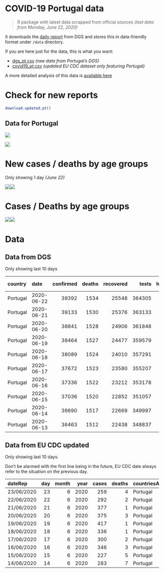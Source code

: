COVID-19 Portugal data
================

> R package with latest data scrapped from official sources *(last data
> from Monday, June 22, 2020)*

It downloads the [daily
report](https://covid19.min-saude.pt/relatorio-de-situacao/) from DGS
and stores this in data-friendly format under `/data` directory.

If you are here just for the data, this is what you want:

  - [dgs\_pt.csv](raw/master/data/dgs_pt.csv) *(raw data from Portugal’s
    DGS)*
  - [covid19\_pt.csv](raw/master/data/covid19_pt.csv) *(updated EU CDC
    dataset only featuring Portugal)*

A more detailed analysis of this data is [available
here](https://averissimo.github.io/covid19-analysis/portugal.html)

# Check for new reports

``` r
download.updated.pt()
```

## Data for Portugal

![](README_files/figure-gfm/unnamed-chunk-7-1.svg)<!-- -->

![](README_files/figure-gfm/unnamed-chunk-8-1.svg)<!-- -->

# New cases / deaths by age groups

Only showing 1 day *(June 22)*

![](README_files/figure-gfm/unnamed-chunk-10-1.svg)<!-- -->![](README_files/figure-gfm/unnamed-chunk-10-2.svg)<!-- -->

# Cases / Deaths by age groups

![](README_files/figure-gfm/unnamed-chunk-11-1.svg)<!-- -->![](README_files/figure-gfm/unnamed-chunk-11-2.svg)<!-- -->

# Data

## Data from DGS

Only showing last 10 days

| country  | date       | confirmed | deaths | recovered |  tests | hospitalized | in.icu | confirmed\_m\_00-09 | confirmed\_w\_00-09 | confirmed\_m\_10-19 | confirmed\_w\_10-19 | confirmed\_m\_20-29 | confirmed\_w\_20-29 | confirmed\_m\_30-39 | confirmed\_w\_30-39 | confirmed\_m\_40-49 | confirmed\_w\_40-49 | confirmed\_m\_50-59 | confirmed\_w\_50-59 | confirmed\_m\_60-69 | confirmed\_w\_60-69 | confirmed\_m\_70-79 | confirmed\_w\_70-79 | confirmed\_m\_80+ | confirmed\_w\_80+ | death\_m\_00-09 | death\_w\_00-09 | death\_m\_10-19 | death\_w\_10-19 | death\_m\_20-29 | death\_w\_20-29 | death\_m\_30-39 | death\_w\_30-39 | death\_m\_40-49 | death\_w\_40-49 | death\_m\_50-59 | death\_w\_50-59 | death\_m\_60-69 | death\_w\_60-69 | death\_m\_70-79 | death\_w\_70-79 | death\_m\_80+ | death\_w\_80+ |
| :------- | :--------- | --------: | -----: | --------: | -----: | -----------: | -----: | ------------------: | ------------------: | ------------------: | ------------------: | ------------------: | ------------------: | ------------------: | ------------------: | ------------------: | ------------------: | ------------------: | ------------------: | ------------------: | ------------------: | ------------------: | ------------------: | ----------------: | ----------------: | --------------: | --------------: | --------------: | --------------: | --------------: | --------------: | --------------: | --------------: | --------------: | --------------: | --------------: | --------------: | --------------: | --------------: | --------------: | --------------: | ------------: | ------------: |
| Portugal | 2020-06-22 |     39392 |   1534 |     25548 | 364305 |          424 |     72 |                 561 |                 491 |                 695 |                 827 |                2611 |                3046 |                2911 |                3289 |                2900 |                3697 |                2614 |                3685 |                1920 |                2199 |                1365 |                1530 |              1625 |              3395 |               0 |               0 |               0 |               0 |               1 |               1 |               0 |               1 |              10 |               7 |              34 |              15 |              94 |              44 |             178 |             118 |           446 |           585 |
| Portugal | 2020-06-21 |     39133 |   1530 |     25376 | 363133 |          407 |     69 |                 554 |                 490 |                 684 |                 820 |                2600 |                3028 |                2897 |                3269 |                2884 |                3680 |                2609 |                3672 |                1912 |                2173 |                1354 |                1520 |              1615 |              3342 |               0 |               0 |               0 |               0 |               1 |               1 |               0 |               1 |              10 |               7 |              34 |              15 |              94 |              44 |             178 |             118 |           443 |           584 |
| Portugal | 2020-06-20 |     38841 |   1528 |     24906 | 361848 |          422 |     70 |                 542 |                 478 |                 670 |                 812 |                2586 |                2993 |                2867 |                3246 |                2852 |                3657 |                2596 |                3643 |                1905 |                2162 |                1351 |                1512 |              1609 |              3332 |               0 |               0 |               0 |               0 |               1 |               1 |               0 |               1 |              10 |               7 |              34 |              15 |              94 |              44 |             177 |             117 |           444 |           583 |
| Portugal | 2020-06-19 |     38464 |   1527 |     24477 | 359579 |          422 |     67 |                 530 |                 463 |                 657 |                 795 |                2554 |                2956 |                2836 |                3209 |                2820 |                3628 |                2578 |                3619 |                1898 |                2151 |                1346 |                1510 |              1595 |              3291 |               0 |               0 |               0 |               0 |               1 |               1 |               0 |               1 |              10 |               7 |              34 |              15 |              94 |              44 |             176 |             118 |           443 |           583 |
| Portugal | 2020-06-18 |     38089 |   1524 |     24010 | 357291 |          416 |     67 |                 519 |                 450 |                 640 |                 776 |                2519 |                2906 |                2799 |                3180 |                2802 |                3604 |                2552 |                3595 |                1879 |                2127 |                1342 |                1506 |              1588 |              3278 |               0 |               0 |               0 |               0 |               1 |               1 |               0 |               1 |              10 |               7 |              34 |              15 |              93 |              44 |             176 |             117 |           443 |           582 |
| Portugal | 2020-06-17 |     37672 |   1523 |     23580 | 355207 |          435 |     69 |                 508 |                 440 |                 629 |                 756 |                2472 |                2850 |                2759 |                3152 |                2775 |                3575 |                2522 |                3577 |                1866 |                2109 |                1328 |                1492 |              1580 |              3257 |               0 |               0 |               0 |               0 |               1 |               1 |               0 |               1 |              10 |               7 |              34 |              15 |              93 |              44 |             176 |             117 |           442 |           582 |
| Portugal | 2020-06-16 |     37336 |   1522 |     23212 | 353178 |          423 |     71 |                 503 |                 435 |                 619 |                 749 |                2451 |                2809 |                2727 |                3127 |                2733 |                3551 |                2489 |                3545 |                1849 |                2097 |                1324 |                1484 |              1571 |              3248 |               0 |               0 |               0 |               0 |               1 |               1 |               0 |               1 |              10 |               7 |              34 |              15 |              93 |              44 |             176 |             117 |           442 |           581 |
| Portugal | 2020-06-15 |     37036 |   1520 |     22852 | 351057 |          431 |     73 |                 493 |                 435 |                 615 |                 738 |                2424 |                2790 |                2701 |                3103 |                2697 |                3517 |                2473 |                3522 |                1834 |                2081 |                1320 |                1476 |              1564 |              3228 |               0 |               0 |               0 |               0 |               1 |               1 |               0 |               1 |              10 |               7 |              34 |              15 |              93 |              43 |             175 |             117 |           442 |           581 |
| Portugal | 2020-06-14 |     36690 |   1517 |     22669 | 349997 |          419 |     73 |                 485 |                 432 |                 610 |                 728 |                2385 |                2749 |                2672 |                3075 |                2674 |                3484 |                2456 |                3491 |                1818 |                2073 |                1313 |                1466 |              1549 |              3200 |               0 |               0 |               0 |               0 |               1 |               1 |               0 |               1 |              10 |               7 |              34 |              15 |              93 |              43 |             175 |             116 |           440 |           581 |
| Portugal | 2020-06-13 |     36463 |   1512 |     22438 | 348837 |          428 |     77 |                 478 |                 423 |                 605 |                 719 |                2365 |                2723 |                2643 |                3056 |                2655 |                3465 |                2441 |                3471 |                1814 |                2066 |                1306 |                1460 |              1548 |              3200 |               0 |               0 |               0 |               0 |               1 |               1 |               0 |               1 |              10 |               7 |              34 |              15 |              91 |              44 |             175 |             115 |           440 |           578 |

## Data from EU CDC updated

Only showing last 10 days.

Don’t be alarmed with the first line being in the future, EU CDC date
always refer to the situation on the previous day.

| dateRep    | day | month | year | cases | deaths | countriesAndTerritories | geoId | countryterritoryCode | popData2019 | continentExp |
| :--------- | --: | ----: | ---: | ----: | -----: | :---------------------- | :---- | :------------------- | ----------: | :----------- |
| 23/06/2020 |  23 |     6 | 2020 |   259 |      4 | Portugal                | PT    | PRT                  |    10276617 | NA           |
| 22/06/2020 |  22 |     6 | 2020 |   292 |      2 | Portugal                | PT    | PRT                  |    10276617 | Europe       |
| 21/06/2020 |  21 |     6 | 2020 |   377 |      1 | Portugal                | PT    | PRT                  |    10276617 | Europe       |
| 20/06/2020 |  20 |     6 | 2020 |   375 |      3 | Portugal                | PT    | PRT                  |    10276617 | Europe       |
| 19/06/2020 |  19 |     6 | 2020 |   417 |      1 | Portugal                | PT    | PRT                  |    10276617 | Europe       |
| 18/06/2020 |  18 |     6 | 2020 |   336 |      1 | Portugal                | PT    | PRT                  |    10276617 | Europe       |
| 17/06/2020 |  17 |     6 | 2020 |   300 |      2 | Portugal                | PT    | PRT                  |    10276617 | Europe       |
| 16/06/2020 |  16 |     6 | 2020 |   346 |      3 | Portugal                | PT    | PRT                  |    10276617 | Europe       |
| 15/06/2020 |  15 |     6 | 2020 |   227 |      5 | Portugal                | PT    | PRT                  |    10276617 | Europe       |
| 14/06/2020 |  14 |     6 | 2020 |   283 |      7 | Portugal                | PT    | PRT                  |    10276617 | Europe       |

